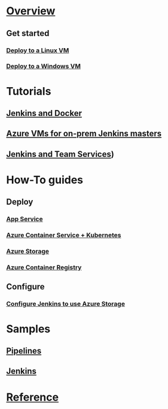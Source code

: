 # [Overview](index.md)
## Get started
### [Deploy to a Linux VM](/azure/app-service-web/app-service-web-intellij-create-hello-world-web-app)
### [Deploy to a Windows VM](/azure/app-service-web/app-service-web-eclipse-create-hello-world-web-app)
# Tutorials
## [Jenkins and Docker](java-tutorials-services-databases.md)
## [Azure VMs for on-prem Jenkins masters](java-tutorials-services-storage.md)
## [Jenkins and Team Services](java-tutorials-services-containers.md))
# How-To guides
## Deploy
### [App Service](java-tutorials-services-databases.md)
### [Azure Container Service + Kubernetes](java-tutorials-services-storage.md)
### [Azure Storage](java-tutorials-services-storage.md)
### [Azure Container Registry](java-tutorials-services-storage.md)
## Configure
### [Configure Jenkins to use Azure Storage](java-tutorials-services-storage.md)
# Samples 
## [Pipelines](java-samples-services-data.md)
## [Jenkins](java-tutorials-services-storage.md)
# [Reference](https://docs.microsoft.com/en-us/java/api/overview/azure)
